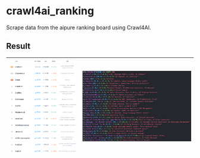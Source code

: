 # crawl4ai_ranking
Scrape data from the aipure ranking board using Crawl4AI.

## Result
| ![alt text](<image/截圖 2025-01-20 上午11.22.29.png>) |![alt text](<image/截圖 2025-01-20 上午11.19.52.png>)|
|  ----  | ----  |